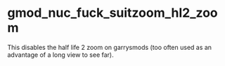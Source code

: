 # gmod_nuc_fuck_suitzoom_hl2_zoom
This disables the half life 2 zoom on garrysmods (too often used as an advantage of a long view to see far).
